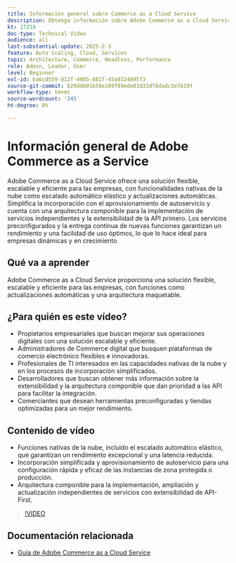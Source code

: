 ```yaml
---
title: Información general sobre Commerce as a Cloud Service
description: Obtenga información sobre Adobe Commerce as a Cloud Service. Una solución flexible, escalable y eficiente para operaciones digitales dinámicas con una arquitectura componible.
kt: 17219
doc-type: Technical Video
audience: all
last-substantial-update: 2025-2-3
feature: Auto Scaling, Cloud, Services
topic: Architecture, Commerce, Headless, Performance
role: Admin, Leader, User
level: Beginner
exl-id: ba6cd559-812f-4985-881f-45a9324095f3
source-git-commit: b29dd601b59e289f89ede03d33df8dadc3e7b19f
workflow-type: tm+mt
source-wordcount: '245'
ht-degree: 0%

---
```


# Información general de Adobe Commerce as a Service

Adobe Commerce as a Cloud Service ofrece una solución flexible, escalable y eficiente para las empresas, con funcionalidades nativas de la nube como escalado automático elástico y actualizaciones automáticas. Simplifica la incorporación con el aprovisionamiento de autoservicio y cuenta con una arquitectura componible para la implementación de servicios independientes y la extensibilidad de la API primero. Los servicios preconfigurados y la entrega continua de nuevas funciones garantizan un rendimiento y una facilidad de uso óptimos, lo que lo hace ideal para empresas dinámicas y en crecimiento

## Qué va a aprender

Adobe Commerce as a Cloud Service proporciona una solución flexible, escalable y eficiente para las empresas, con funciones como actualizaciones automáticas y una arquitectura maquetable.

## ¿Para quién es este vídeo?

* Propietarios empresariales que buscan mejorar sus operaciones digitales con una solución escalable y eficiente.
* Administradores de Commerce digital que busquen plataformas de comercio electrónico flexibles e innovadoras.
* Profesionales de TI interesados en las capacidades nativas de la nube y en los procesos de incorporación simplificados.
* Desarrolladores que buscan obtener más información sobre la extensibilidad y la arquitectura componible que dan prioridad a las API para facilitar la integración.
* Comerciantes que desean herramientas preconfiguradas y tiendas optimizadas para un mejor rendimiento.

## Contenido de vídeo

* Funciones nativas de la nube, incluido el escalado automático elástico, que garantizan un rendimiento excepcional y una latencia reducida.
* Incorporación simplificada y aprovisionamiento de autoservicio para una configuración rápida y eficaz de las instancias de zona protegida o producción.
* Arquitectura componible para la implementación, ampliación y actualización independientes de servicios con extensibilidad de API-First.

>[!VIDEO](https://video.tv.adobe.com/v/3443314?learn=on&captions=spa)

## Documentación relacionada

* [Guía de Adobe Commerce as a Cloud Service](https://experienceleague.adobe.com/es/docs/commerce/cloud-service/overview)
